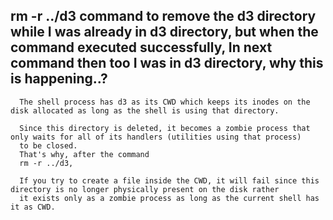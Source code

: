 
##      rm -r ../d3 command to remove the d3 directory while I was already in d3 directory, but when the command executed successfully, In next command then too I was in d3 directory, why this is happening..?

      The shell process has d3 as its CWD which keeps its inodes on the disk allocated as long as the shell is using that directory.

      Since this directory is deleted, it becomes a zombie process that only waits for all of its handlers (utilities using that process) 
      to be closed.
      That's why, after the command 
      rm -r ../d3,

      If you try to create a file inside the CWD, it will fail since this directory is no longer physically present on the disk rather 
      it exists only as a zombie process as long as the current shell has it as CWD.
